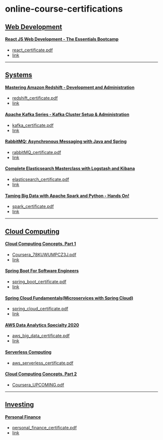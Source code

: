 # online-course-certifications

## <u>Web Development</u>

#### [React JS Web Development - The Essentials Bootcamp](https://udemy.com/course/react-js-and-redux-mastering-web-apps)
  - [react_certificate.pdf](/react_certificate.pdf)
  - [link](https://www.udemy.com/certificate/UC-3b8e9672-ddd3-418c-9e31-f75ff27e5241)

<HR>

## <u>Systems</u>

#### [Mastering Amazon Redshift - Development and Administration](https://www.udemy.com/course/redshift-aws-amazon-development-administration-analytics-datawarehouse/)
  - [redshift_certificate.pdf](/redshift_certificate.pdf)
  - [link](https://udemy.com/certificate/UC-5d47d46d-00cc-4847-b0bf-0f78fc4cb9fa/)

#### [Apache Kafka Series - Kafka Cluster Setup & Administration](https://www.udemy.com/course/kafka-cluster-setup/)
  - [kafka_certificate.pdf](/kafka_certificate.pdf)
  - [link](https://udemy.com/certificate/UC-1b5597eb-8386-46d6-b70c-f6fe2f9ff53c)

#### [RabbitMQ: Asynchronous Messaging with Java and Spring](https://www.udemy.com/course/learn-rabbitmq-asynchronous-messaging-with-java-and-spring/)
  - [rabbitMQ_certificate.pdf](/rabbitMQ_certificate.pdf)
  - [link](https://udemy.com/certificate/UC-173690d5-558e-488a-89a0-e6639aef8b3b/)

#### [Complete Elasticsearch Masterclass with Logstash and Kibana](https://www.udemy.com/course/complete-elasticsearch-masterclass-with-kibana-and-logstash/)
  - [elasticsearch_certificate.pdf](/elasticsearch_certificate.pdf)
  - [link](https://udemy.com/certificate/UC-93710d6d-20f7-4a62-b971-f33f25397c44/)

#### [Taming Big Data with Apache Spark and Python - Hands On!](https://www.udemy.com/course/taming-big-data-with-apache-spark-hands-on/)
  - [spark_certificate.pdf](/spark_certificate.pdf)
  - [link](https://udemy.com/certificate/UC-0ce2489a-c252-4f28-b478-be9a46482bd4/)

<HR>

## <u>Cloud Computing</u>

#### [Cloud Computing Concepts, Part 1](https://www.coursera.org/learn/cloud-computing)
  - [Coursera_78KUWUMPCZ3J.pdf](/Coursera_78KUWUMPCZ3J.pdf)
  - [link](https://www.coursera.org/account/accomplishments/records/78KUWUMPCZ3J)

#### [Spring Boot For Software Engineers](https://www.udemy.com/course/spring-boot-for-software-engineers/)
  - [spring_boot_certificate.pdf](/spring_boot_certificate.pdf)
  - [link](https://udemy.com/certificate/UC-824dde34-bb44-4e30-8875-730f120f2583/)

#### [Spring Cloud Fundamentals(Microservices with Spring Cloud)](https://udemy.com/course/microservices-with-spring-cloud)
  - [spring_cloud_certificate.pdf](/spring_cloud_certificate.pdf)
  - [link](https://udemy.com/certificate/UC-551be86e-f601-4698-9709-829a680f4b32/)

#### [AWS Data Analytics Specialty 2020](https://www.udemy.com/course/aws-big-data/)
  - [aws_big_data_certificate.pdf](/aws_big_data.pdf)
  - [link](https://udemy.com/certificate/UC-1b034964-a2a7-4222-a928-e40a710cf899/)

#### [Serverless Computing](https://udemy.com/course/aws-serverless-a-complete-introduction)
  - [aws_serverless_certificate.pdf](/aws_serverless_certificate.pdf)

#### [Cloud Computing Concepts, Part 2](https://www.coursera.org/learn/cloud-computing)
  - [Coursera_UPCOMING.pdf](/Coursera_UPCOMING.pdf)

<HR>

## <u>Investing</u>

#### [Personal Finance](https://www.udemy.com/course/acorns-guide-to-personal-finance/)
  - [personal_finance_certificate.pdf](/personal_finance_certificate.pdf)
  - [link](https://udemy.com/certificate/UC-c61eb7c2-d4b6-4838-b5e9-56bb53abe5b3/)
